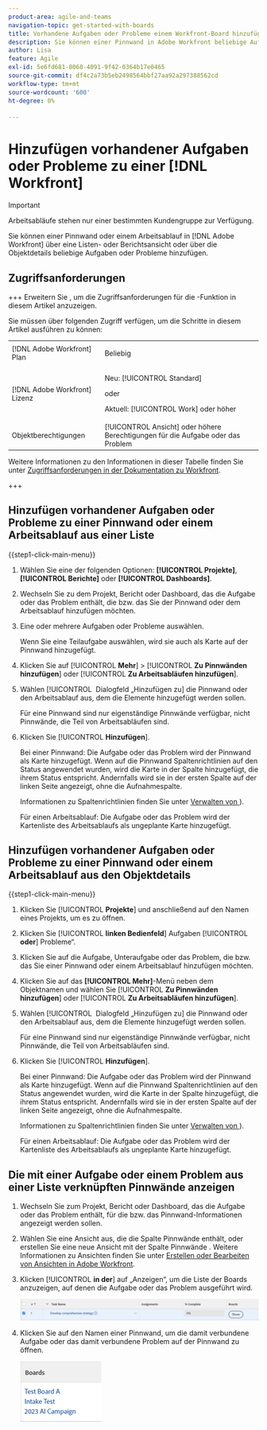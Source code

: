 ```yaml
---
product-area: agile-and-teams
navigation-topic: get-started-with-boards
title: Vorhandene Aufgaben oder Probleme einem Workfront-Board hinzufügen
description: Sie können einer Pinnwand in Adobe Workfront beliebige Aufgaben oder Probleme aus einer Listen- oder Berichtsansicht hinzufügen.
author: Lisa
feature: Agile
exl-id: 5e6fd681-8068-4091-9f42-0364b17e0465
source-git-commit: df4c2a73b5eb2498564bbf27aa92a297388562cd
workflow-type: tm+mt
source-wordcount: '600'
ht-degree: 0%

---
```


# Hinzufügen vorhandener Aufgaben oder Probleme zu einer [!DNL Workfront]

>[!IMPORTANT]
>
>Arbeitsabläufe stehen nur einer bestimmten Kundengruppe zur Verfügung.

Sie können einer Pinnwand oder einem Arbeitsablauf in [!DNL Adobe Workfront] über eine Listen- oder Berichtsansicht oder über die Objektdetails beliebige Aufgaben oder Probleme hinzufügen.

## Zugriffsanforderungen

+++ Erweitern Sie , um die Zugriffsanforderungen für die -Funktion in diesem Artikel anzuzeigen.

Sie müssen über folgenden Zugriff verfügen, um die Schritte in diesem Artikel ausführen zu können:

<table style="table-layout:auto">
 <col>
 <col>
 <tbody>
  <tr>
   <td role="rowheader">[!DNL Adobe Workfront] Plan</td>
   <td> <p>Beliebig</p> </td>
  </tr>
  <tr>
   <td role="rowheader">[!DNL Adobe Workfront] Lizenz</td>
   <td>
   <p>Neu: [!UICONTROL Standard]</p> 
   <p>oder</p>
   <p>Aktuell: [!UICONTROL Work] oder höher</p>
   </td>
  </tr>
  <tr>
   <td role="rowheader">Objektberechtigungen</td>
   <td>[!UICONTROL Ansicht] oder höhere Berechtigungen für die Aufgabe oder das Problem </td>
  </tr>
 </tbody>
</table>

Weitere Informationen zu den Informationen in dieser Tabelle finden Sie unter [Zugriffsanforderungen in der Dokumentation zu Workfront](/help/quicksilver/administration-and-setup/add-users/access-levels-and-object-permissions/access-level-requirements-in-documentation.md).

+++

## Hinzufügen vorhandener Aufgaben oder Probleme zu einer Pinnwand oder einem Arbeitsablauf aus einer Liste

{{step1-click-main-menu}}

1. Wählen Sie eine der folgenden Optionen: **[!UICONTROL Projekte]**, **[!UICONTROL Berichte]** oder **[!UICONTROL Dashboards]**.
1. Wechseln Sie zu dem Projekt, Bericht oder Dashboard, das die Aufgabe oder das Problem enthält, die bzw. das Sie der Pinnwand oder dem Arbeitsablauf hinzufügen möchten.
1. Eine oder mehrere Aufgaben oder Probleme auswählen.

   Wenn Sie eine Teilaufgabe auswählen, wird sie auch als Karte auf der Pinnwand hinzugefügt.

1. Klicken Sie auf [!UICONTROL **Mehr**] > [!UICONTROL **Zu Pinnwänden hinzufügen**] oder [!UICONTROL **Zu Arbeitsabläufen hinzufügen**].
1. Wählen [!UICONTROL &#x200B; Dialogfeld „Hinzufügen zu] die Pinnwand oder den Arbeitsablauf aus, dem die Elemente hinzugefügt werden sollen.

   Für eine Pinnwand sind nur eigenständige Pinnwände verfügbar, nicht Pinnwände, die Teil von Arbeitsabläufen sind.

1. Klicken Sie [!UICONTROL **Hinzufügen**].

   Bei einer Pinnwand: Die Aufgabe oder das Problem wird der Pinnwand als Karte hinzugefügt. Wenn auf die Pinnwand Spaltenrichtlinien auf den Status angewendet wurden, wird die Karte in der Spalte hinzugefügt, die ihrem Status entspricht. Andernfalls wird sie in der ersten Spalte auf der linken Seite angezeigt, ohne die Aufnahmespalte.

   Informationen zu Spaltenrichtlinien finden Sie unter [Verwalten von ](/help/quicksilver/agile/get-started-with-boards/manage-board-columns.md)).

   Für einen Arbeitsablauf: Die Aufgabe oder das Problem wird der Kartenliste des Arbeitsablaufs als ungeplante Karte hinzugefügt.

## Hinzufügen vorhandener Aufgaben oder Probleme zu einer Pinnwand oder einem Arbeitsablauf aus den Objektdetails

{{step1-click-main-menu}}

1. Klicken Sie [!UICONTROL **Projekte**] und anschließend auf den Namen eines Projekts, um es zu öffnen.
1. Klicken Sie [!UICONTROL **linken Bedienfeld**] Aufgaben [!UICONTROL **oder**] Probleme“.
1. Klicken Sie auf die Aufgabe, Unteraufgabe oder das Problem, die bzw. das Sie einer Pinnwand oder einem Arbeitsablauf hinzufügen möchten.
1. Klicken Sie auf das **[!UICONTROL Mehr]**-Menü neben dem Objektnamen und wählen Sie [!UICONTROL **Zu Pinnwänden hinzufügen**] oder [!UICONTROL **Zu Arbeitsabläufen hinzufügen**].
1. Wählen [!UICONTROL &#x200B; Dialogfeld „Hinzufügen zu] die Pinnwand oder den Arbeitsablauf aus, dem die Elemente hinzugefügt werden sollen.

   Für eine Pinnwand sind nur eigenständige Pinnwände verfügbar, nicht Pinnwände, die Teil von Arbeitsabläufen sind.

1. Klicken Sie [!UICONTROL **Hinzufügen**].

   Bei einer Pinnwand: Die Aufgabe oder das Problem wird der Pinnwand als Karte hinzugefügt. Wenn auf die Pinnwand Spaltenrichtlinien auf den Status angewendet wurden, wird die Karte in der Spalte hinzugefügt, die ihrem Status entspricht. Andernfalls wird sie in der ersten Spalte auf der linken Seite angezeigt, ohne die Aufnahmespalte.

   Informationen zu Spaltenrichtlinien finden Sie unter [Verwalten von ](/help/quicksilver/agile/get-started-with-boards/manage-board-columns.md)).

   Für einen Arbeitsablauf: Die Aufgabe oder das Problem wird der Kartenliste des Arbeitsablaufs als ungeplante Karte hinzugefügt.

## Die mit einer Aufgabe oder einem Problem aus einer Liste verknüpften Pinnwände anzeigen

1. Wechseln Sie zum Projekt, Bericht oder Dashboard, das die Aufgabe oder das Problem enthält, für die bzw. das Pinnwand-Informationen angezeigt werden sollen.
1. Wählen Sie eine Ansicht aus, die die Spalte Pinnwände enthält, oder erstellen Sie eine neue Ansicht mit der Spalte Pinnwände .
Weitere Informationen zu Ansichten finden Sie unter [Erstellen oder Bearbeiten von Ansichten in Adobe Workfront](/help/quicksilver/reports-and-dashboards/reports/reporting-elements/create-edit-views.md).
1. Klicken [!UICONTROL **in der**] auf „Anzeigen“, um die Liste der Boards anzuzeigen, auf denen die Aufgabe oder das Problem ausgeführt wird.

   ![Pinnwände in Spalte anzeigen](assets/show-boards-in-column.png)

1. Klicken Sie auf den Namen einer Pinnwand, um die damit verbundene Aufgabe oder das damit verbundene Problem auf der Pinnwand zu öffnen.

   ![Pinnwand auswählen](assets/select-board-in-column.png)
